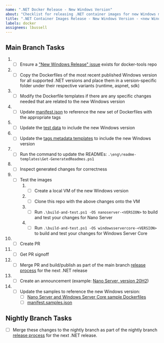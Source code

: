 ```yaml
---
name: ".NET Docker Release - New Windows Version"
about: "Checklist for releasing .NET container images for new Windows major versions"
title: ".NET Container Images Release - New Windows Version - <new Windows version>"
labels: docker
assignees: lbussell
---
```


## Main Branch Tasks

1. - [ ] Ensure a ["New Windows Release" issue](https://github.com/dotnet/docker-tools/blob/main/.github/ISSUE_TEMPLATE/releases/new-windows-release.md) exists for docker-tools repo
1. - [ ] Copy the Dockerfiles of the most recent published Windows version for all supported .NET versions and place them in a version-specific folder under their respective variants (runtime, aspnet, sdk)
1. - [ ] Modify the Dockerfile templates if there are any specific changes needed that are related to the new Windows version
1. - [ ] Update [manifest.json](https://github.com/dotnet/dotnet-docker/blob/nightly/manifest.json) to reference the new set of Dockerfiles with the appropriate tags
1. - [ ] Update the [test data](https://github.com/dotnet/dotnet-docker/blob/nightly/tests/Microsoft.DotNet.Docker.Tests/TestData.cs) to include the new Windows version
1. - [ ] Update the [tags metadata templates](https://github.com/dotnet/dotnet-docker/tree/main/eng/mcr-tags-metadata-templates) to include the new Windows version
1. - [ ] Run the command to update the READMEs: `.\eng\readme-templates\Get-GeneratedReadmes.ps1`
1. - [ ] Inspect generated changes for correctness
1. - [ ] Test the images
      1. - [ ] Create a local VM of the new Windows version
      1. - [ ] Clone this repo with the above changes onto the VM
      1. - [ ] Run `.\build-and-test.ps1 -OS nanoserver-<VERSION>` to build and test your changes for Nano Server
      1. - [ ] Run `.\build-and-test.ps1 -OS windowsservercore-<VERSION>` to build and test your changes for Windows Server Core
1. - [ ] Create PR
1. - [ ] Get PR signoff
1. - [ ] Merge PR and build/publish as part of the main branch [release process](https://github.com/dotnet/release/blob/main/.github/ISSUE_TEMPLATE/dotnet-docker-servicing-release.md) for the next .NET release
1. - [ ] Create an announcement (example: [Nano Server, version 20H2](https://github.com/dotnet/dotnet-docker/issues/2322))
1. - [ ] Update the samples to reference the new Windows version:
      - [ ] [Nano Server and Windows Server Core sample Dockerfiles](https://github.com/dotnet/dotnet-docker/tree/main/samples)
      - [ ] [manifest.samples.json](https://github.com/dotnet/dotnet-docker/blob/main/manifest.samples.json)

## Nightly Branch Tasks

- [ ] Merge these changes to the nightly branch as part of the nightly branch [release process](./dotnet-release-lifecycle.md) for the next .NET release.
